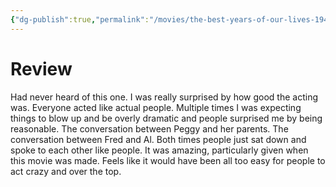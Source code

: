 ```yaml
---
{"dg-publish":true,"permalink":"/movies/the-best-years-of-our-lives-1946/","created":"2024-06-18","updated":"2024-07-06"}
---
```



# Review

Had never heard of this one. I was really surprised by how good the acting was. Everyone acted like actual people. Multiple times I was expecting things to blow up and be overly dramatic and people surprised me by being reasonable. The conversation between Peggy and her parents. The conversation between Fred and Al. Both times people just sat down and spoke to each other like people. It was amazing, particularly given when this movie was made. Feels like it would have been all too easy for people to act crazy and over the top.
